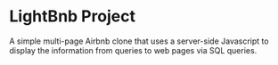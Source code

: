 
# LightBnb Project

A simple multi-page Airbnb clone that uses a server-side Javascript to display the information from queries to web pages via SQL queries.